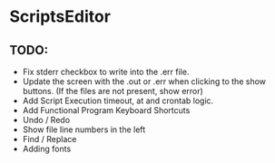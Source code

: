 # ScriptsEditor

## TODO:

- Fix stderr checkbox to write into the .err file.
- Update the screen with the .out or .err when clicking to the show buttons. (If the files are not present, show error)
- Add Script Execution timeout, at and crontab logic.
- Add Functional Program Keyboard Shortcuts
- Undo / Redo
- Show file line numbers in the left
- Find / Replace
- Adding fonts